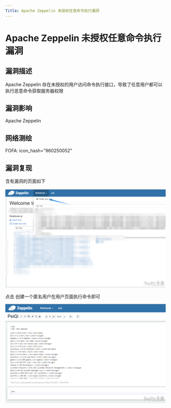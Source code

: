```yaml
---
Title: Apache Zeppelin 未授权任意命令执行漏洞
---
```


# Apache Zeppelin 未授权任意命令执行漏洞

## 漏洞描述

Apache Zeppelin 存在未授权的用户访问命令执行接口，导致了任意用户都可以执行恶意命令获取服务器权限

## 漏洞影响

<a-checkbox checked>Apache Zeppelin</a-checkbox></br>

## 网络测绘

<a-checkbox checked>
<a-button href="https://fofa.info/result?qbase64=aWNvbl9oYXNoPSI5NjAyNTAwNTIi">FOFA: icon_hash="960250052"</a-button>
</a-checkbox>

## 漏洞复现

含有漏洞的页面如下

![f95400ba-5303-4e13-a8b0-612e4f024ddd](../../../.vuepress/public/img/f95400ba-5303-4e13-a8b0-612e4f024ddd.png)

点击 创建一个匿名用户在用户页面执行命令即可

![e70af332-1c88-4060-b02e-93b196172ce5](../../../.vuepress/public/img/e70af332-1c88-4060-b02e-93b196172ce5.png)